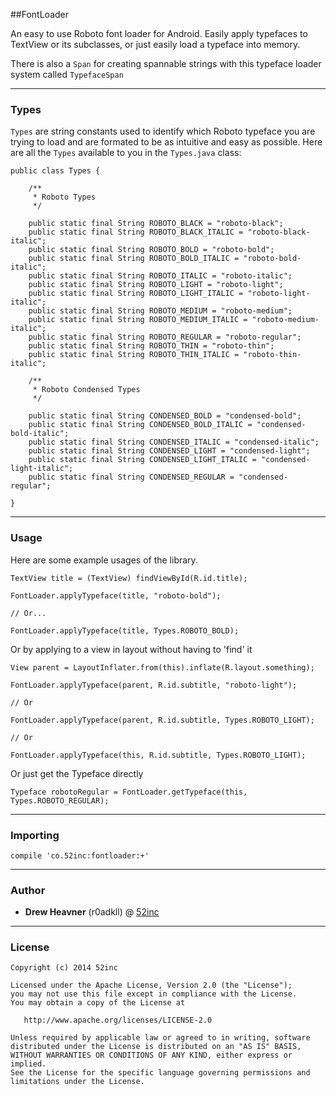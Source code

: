 ##FontLoader


An easy to use Roboto font loader for Android. Easily apply typefaces to TextView or its subclasses, or just easily load a typeface into memory.

There is also a ````Span```` for creating spannable strings with this typeface loader system called ````TypefaceSpan````

---
### Types

````Types```` are string constants used to identify which Roboto typeface you are trying to load and are formated to be as intuitive and easy as possible. Here are all the ````Types```` available to you in the ````Types.java```` class:

	public class Types {

	    /**
	     * Roboto Types
	     */
	
	    public static final String ROBOTO_BLACK = "roboto-black";
	    public static final String ROBOTO_BLACK_ITALIC = "roboto-black-italic";
	    public static final String ROBOTO_BOLD = "roboto-bold";
	    public static final String ROBOTO_BOLD_ITALIC = "roboto-bold-italic";
	    public static final String ROBOTO_ITALIC = "roboto-italic";
	    public static final String ROBOTO_LIGHT = "roboto-light";
	    public static final String ROBOTO_LIGHT_ITALIC = "roboto-light-italic";
	    public static final String ROBOTO_MEDIUM = "roboto-medium";
	    public static final String ROBOTO_MEDIUM_ITALIC = "roboto-medium-italic";
	    public static final String ROBOTO_REGULAR = "roboto-regular";
	    public static final String ROBOTO_THIN = "roboto-thin";
	    public static final String ROBOTO_THIN_ITALIC = "roboto-thin-italic";
	
	    /**
	     * Roboto Condensed Types
	     */
	
	    public static final String CONDENSED_BOLD = "condensed-bold";
	    public static final String CONDENSED_BOLD_ITALIC = "condensed-bold-italic";
	    public static final String CONDENSED_ITALIC = "condensed-italic";
	    public static final String CONDENSED_LIGHT = "condensed-light";
	    public static final String CONDENSED_LIGHT_ITALIC = "condensed-light-italic";
	    public static final String CONDENSED_REGULAR = "condensed-regular";
	
	}

---
### Usage

Here are some example usages of the library.

	TextView title = (TextView) findViewById(R.id.title);
	
	FontLoader.applyTypeface(title, "roboto-bold");
	
	// Or...
	
	FontLoader.applyTypeface(title, Types.ROBOTO_BOLD);
	

Or by applying to a view in layout without having to 'find' it

	View parent = LayoutInflater.from(this).inflate(R.layout.something);
	
	FontLoader.applyTypeface(parent, R.id.subtitle, "roboto-light");
	
	// Or
	
	FontLoader.applyTypeface(parent, R.id.subtitle, Types.ROBOTO_LIGHT);
	
	// Or
	
	FontLoader.applyTypeface(this, R.id.subtitle, Types.ROBOTO_LIGHT);
	
Or just get the Typeface directly

	Typeface robotoRegular = FontLoader.getTypeface(this, Types.ROBOTO_REGULAR);
	


---
### Importing 

	compile 'co.52inc:fontloader:+'

---
### Author

* **Drew Heavner** (r0adkll) @ [52inc](http://www.52inc.co)



---
### License

	Copyright (c) 2014 52inc
  
    Licensed under the Apache License, Version 2.0 (the "License");
    you may not use this file except in compliance with the License.
    You may obtain a copy of the License at
  
       http://www.apache.org/licenses/LICENSE-2.0
  
	Unless required by applicable law or agreed to in writing, software
	distributed under the License is distributed on an "AS IS" BASIS,
	WITHOUT WARRANTIES OR CONDITIONS OF ANY KIND, either express or implied.
	See the License for the specific language governing permissions and
	limitations under the License.
   
